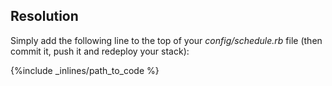 ## Resolution
Simply add the following line to the top of your *config/schedule.rb* file (then commit it, push it and redeploy your stack):



{%include _inlines/path_to_code %}


